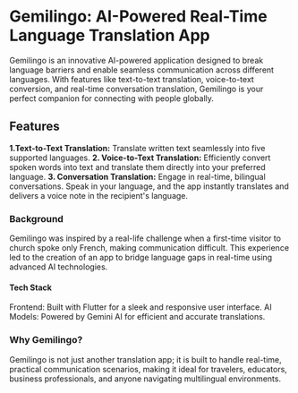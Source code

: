 # Gemilingo: AI-Powered Real-Time Language Translation App
Gemilingo is an innovative AI-powered application designed to break language barriers and enable seamless communication across different languages. With features like text-to-text translation, voice-to-text conversion, and real-time conversation translation, Gemilingo is your perfect companion for connecting with people globally.

## Features

**1.Text-to-Text Translation:** Translate written text seamlessly into five supported languages.
**2. Voice-to-Text Translation:** Efficiently convert spoken words into text and translate them directly into your preferred language.
**3. Conversation Translation:** Engage in real-time, bilingual conversations. Speak in your language, and the app instantly translates and delivers a voice note in the recipient's language.

### Background
Gemilingo was inspired by a real-life challenge when a first-time visitor to church spoke only French, making communication difficult. This experience led to the creation of an app to bridge language gaps in real-time using advanced AI technologies.

#### Tech Stack
Frontend: Built with Flutter for a sleek and responsive user interface.
AI Models: Powered by Gemini AI for efficient and accurate translations.

### Why Gemilingo?
Gemilingo is not just another translation app; it is built to handle real-time, practical communication scenarios, making it ideal for travelers, educators, business professionals, and anyone navigating multilingual environments.

